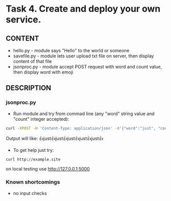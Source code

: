 # Task 4. Create and deploy your own service.

## CONTENT
* hello.py - module says "Hello" to the world or someone
* savefile.py - module lets user upload txt file on server, then display content of that file
* jsonproc.py - module accept POST request with word and count value, then display word with emoji


## DESCRIPTION
### jsonproc.py

* Run module and try from commad line (any "word" string value and "count" integer  accepted):
```sh
curl -XPOST -H 'Content-Type: application/json' -d'{"word":"just", "count": 5}' http://example.site
```
Output will like: 👍just👍just👍just👍just👍just👍


* To get help just try:
```sh
curl http://example.site
```
on local testing use http://127.0.0.1:5000


### Known shortcomings
* no input checks
